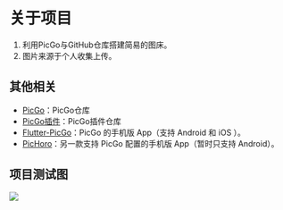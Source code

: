 # 关于项目
1. 利用PicGo与GitHub仓库搭建简易的图床。
2. 图片来源于个人收集上传。


## 其他相关
- [PicGo](https://github.com/Molunerfinn/PicGo)：PicGo仓库
- [PicGo插件](https://github.com/PicGo/Awesome-PicGo)：PicGo插件仓库
- [Flutter-PicGo](https://github.com/PicGo/flutter-picgo)：PicGo 的手机版 App（支持 Android 和 iOS ）。
- [PicHoro](https://github.com/Kuingsmile/PicHoro)：另一款支持 PicGo 配置的手机版 App（暂时只支持 Android）。


## 项目测试图
![](https://raw.githubusercontent.com/MkingSakura/Sakura-img/main/Image/202211201015861.jpg)

